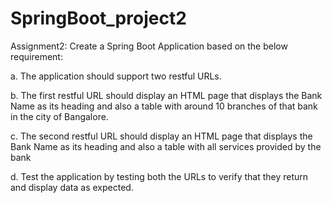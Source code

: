 # SpringBoot_project2
Assignment2: Create a Spring Boot Application based on the below requirement:

a. The application should support two restful URLs.

b. The first restful URL should display an HTML page that displays the Bank Name as its heading and also a table with around 10 branches of that bank in the city of Bangalore.

c. The second restful URL should display an HTML page that displays the Bank Name as its heading and also a table with all services provided by the bank

d. Test the application by testing both the URLs to verify that they return and display data as expected.
